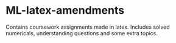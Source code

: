 # ML-latex-amendments
Contains coursework assignments made in latex.
Includes solved numericals, understanding questions and some extra topics.
